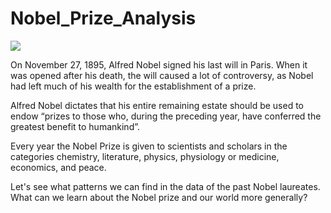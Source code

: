 # Nobel_Prize_Analysis

<img src=https://www.aljazeera.com/wp-content/uploads/2021/10/INTERACTIVE-Nobel-Prize-Categories.png>

On November 27, 1895, Alfred Nobel signed his last will in Paris. When it was opened after his death, the will caused a lot of controversy, as Nobel had left much of his wealth for the establishment of a prize.

Alfred Nobel dictates that his entire remaining estate should be used to endow “prizes to those who, during the preceding year, have conferred the greatest benefit to humankind”.

Every year the Nobel Prize is given to scientists and scholars in the categories chemistry, literature, physics, physiology or medicine, economics, and peace.


Let's see what patterns we can find in the data of the past Nobel laureates. What can we learn about the Nobel prize and our world more generally?

